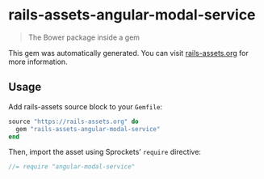 # rails-assets-angular-modal-service

> The Bower package inside a gem

This gem was automatically generated. You can visit [rails-assets.org](https://rails-assets.org) for more information.

## Usage

Add rails-assets source block to your `Gemfile`:

```ruby
source "https://rails-assets.org" do
  gem "rails-assets-angular-modal-service"
end

```

Then, import the asset using Sprockets’ `require` directive:

```js
//= require "angular-modal-service"
```
